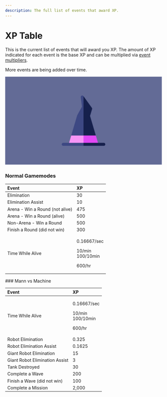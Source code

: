 ```yaml
---
description: The full list of events that award XP.
---
```


# XP Table

This is the current list of events that will award you XP. The amount of XP indicated for each event is the base XP and can be multiplied via [event multipliers](./).

More events are being added over time.

![](../../.gitbook/assets/wizard.png)

### Normal Gamemodes

<table>
  <thead>
    <tr>
      <th style="text-align:left">Event</th>
      <th style="text-align:left">XP</th>
    </tr>
  </thead>
  <tbody>
    <tr>
      <td style="text-align:left">Elimination</td>
      <td style="text-align:left">30</td>
    </tr>
    <tr>
      <td style="text-align:left">Elimination Assist</td>
      <td style="text-align:left">10</td>
    </tr>
    <tr>
      <td style="text-align:left">Arena - Win a Round (not alive)</td>
      <td style="text-align:left">475</td>
    </tr>
    <tr>
      <td style="text-align:left">Arena - Win a Round (alive)</td>
      <td style="text-align:left">500</td>
    </tr>
    <tr>
      <td style="text-align:left">Non-Arena - Win a Round</td>
      <td style="text-align:left">500</td>
    </tr>
    <tr>
      <td style="text-align:left">Finish a Round (did not win)</td>
      <td style="text-align:left">300</td>
    </tr>
    <tr>
      <td style="text-align:left">Time While Alive</td>
      <td style="text-align:left">
        <p>0.16667/sec</p>
        <p>10/min
          <br />100/10min</p>
        <p>600/hr</p>
      </td>
    </tr>
  </tbody>
</table>### Mann vs Machine

<table>
  <thead>
    <tr>
      <th style="text-align:left">Event</th>
      <th style="text-align:left">XP</th>
    </tr>
  </thead>
  <tbody>
    <tr>
      <td style="text-align:left">Time While Alive</td>
      <td style="text-align:left">
        <p>0.16667/sec</p>
        <p>10/min
          <br />100/10min</p>
        <p>600/hr</p>
      </td>
    </tr>
    <tr>
      <td style="text-align:left">Robot Elimination</td>
      <td style="text-align:left">0.325</td>
    </tr>
    <tr>
      <td style="text-align:left">Robot Elimination Assist</td>
      <td style="text-align:left">0.1625</td>
    </tr>
    <tr>
      <td style="text-align:left">Giant Robot Elimination</td>
      <td style="text-align:left">15</td>
    </tr>
    <tr>
      <td style="text-align:left">Giant Robot Elimination Assist</td>
      <td style="text-align:left">3</td>
    </tr>
    <tr>
      <td style="text-align:left">Tank Destroyed</td>
      <td style="text-align:left">30</td>
    </tr>
    <tr>
      <td style="text-align:left">Complete a Wave</td>
      <td style="text-align:left">200</td>
    </tr>
    <tr>
      <td style="text-align:left">Finish a Wave (did not win)</td>
      <td style="text-align:left">100</td>
    </tr>
    <tr>
      <td style="text-align:left">Complete a Mission</td>
      <td style="text-align:left">2,000</td>
    </tr>
  </tbody>
</table>